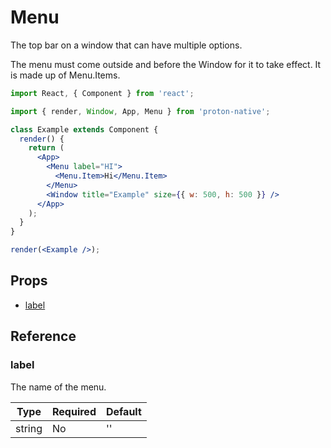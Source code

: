 # Menu

The top bar on a window that can have multiple options.

The menu must come outside and before the Window for it to take effect. It is made up of Menu.Items.

```jsx
import React, { Component } from 'react';

import { render, Window, App, Menu } from 'proton-native';

class Example extends Component {
  render() {
    return (
      <App>
        <Menu label="HI">
          <Menu.Item>Hi</Menu.Item>
        </Menu>
        <Window title="Example" size={{ w: 500, h: 500 }} />
      </App>
    );
  }
}

render(<Example />);
```

## Props

- [label](#label)

## Reference

### label

The name of the menu.

| **Type** | **Required** | **Default** |
| -------- | ------------ | ----------- |
| string   | No           | ''          |
